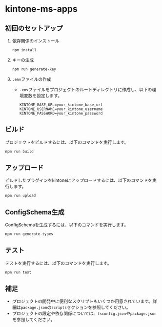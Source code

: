 # kintone-ms-apps

## 初回のセットアップ

1. 依存関係のインストール
    ```sh
    npm install
    ```

2. キーの生成
    ```sh
    npm run generate-key
    ```

3. `.env`ファイルの作成
    - `.env`ファイルをプロジェクトのルートディレクトリに作成し、以下の環境変数を設定します。
        ```
        KINTONE_BASE_URL=your_kintone_base_url
        KINTONE_USERNAME=your_kintone_username
        KINTONE_PASSWORD=your_kintone_password
        ```

## ビルド

プロジェクトをビルドするには、以下のコマンドを実行します。
```sh
npm run build
```

## アップロード

ビルドしたプラグインをkintoneにアップロードするには、以下のコマンドを実行します。
```sh
npm run upload
```

## ConfigSchema生成

ConfigSchemaを生成するには、以下のコマンドを実行します。
```sh
npm run generate-types
```

## テスト

テストを実行するには、以下のコマンドを実行します。
```sh
npm run test
```

## 補足

- プロジェクトの開発中に便利なスクリプトもいくつか用意されています。詳細は`package.json`の`scripts`セクションを参照してください。
- プロジェクトの設定や依存関係については、`tsconfig.json`や`package.json`を参照してください。